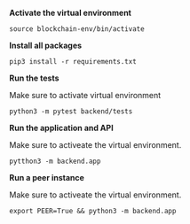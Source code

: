 **Activate the virtual environment**

```
source blockchain-env/bin/activate
```


**Install all packages**

```
pip3 install -r requirements.txt
```

**Run the tests**

Make sure to activate virtual environment

```
python3 -m pytest backend/tests
```

**Run the application and API**

Make sure to activeate the virtual environment.

```
pytthon3 -m backend.app
```


**Run a peer instance**

Make sure to activeate the virtual environment.

```
export PEER=True && python3 -m backend.app
```
